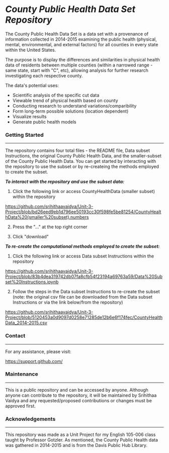 # ***County Public Health Data Set Repository***

The County Public Health Data Set is a data set with a provenance of information collected in 2014-2015 examining the public health (physical, mental, environmental, and external factors) for all counties in every state within the United States. 

The purpose is to display the differences and similarities in physical health data of residents between multiple counties (within a narrowed range - same state, start with "C", etc), allowing analysis for further research investigating each respective county. 

The data's potential uses:
- Scientific analysis of the specific cut data
- Viewable trend of physical health based on county
- Conducting research to understand variations/comparibility
- Form long-term possible solutions (location dependent)
- Visualize results
- Generate public health models 

### **Getting Started**
---
The repository contains four total files - the README file, Data subset Instructions, the original County Public Health Data, and the smaller-subset of the County Public Health Data. You can get started by interacting with the repository to use the subset or by re-createing the methods employed to create the subset.  

***To interact with the repository and use the subset data:***

1. Click the following link or access CountyHealthData (smaller subset) within the repository

https://github.com/srihithaavaidya/Unit-3-Project/blob/bd26eed9eb1d796ee50193cc30f598fe5be81254/CountyHealthData%20(smaller%20subset).numbers

2. Press the "..." at the top right corner

3. Click "download"

***To re-create the computational methods employed to create the subset:***

1. Click the following link or access Data subset Instructions within the repository

https://github.com/srihithaavaidya/Unit-3-Project/blob/83b4dea319742db07fa8cfb54f23194a69763a59/Data%20Subset%20Instructions.ipynb

2. Follow the steps in the Data subset Instructions to re-create the subset (note: the original csv file can be downloaded from the Data subset Instructions or via the link below/from the repository)

https://github.com/srihithaavaidya/Unit-3-Project/blob/5120453a0d9097d0258e71285de12b6e6f174fec/CountyHealthData_2014-2015.csv 

### **Contact**
---
For any assistance, please visit:

https://support.github.com/

### **Maintenance**
---
This is a public repository and can be accessed by anyone. Although anyone can contribute to the repository, it will be maintained by Srihithaa Vaidya and any requested/proposed contributions or changes must be approved first.

### **Acknowledgements**
---
This repository was made as a Unit Project for my English 105-006 class taught by Professor Gotzler. As mentioned, the County Public Health data was gathered in 2014-2015 and is from the Davis Public Hub Library.
